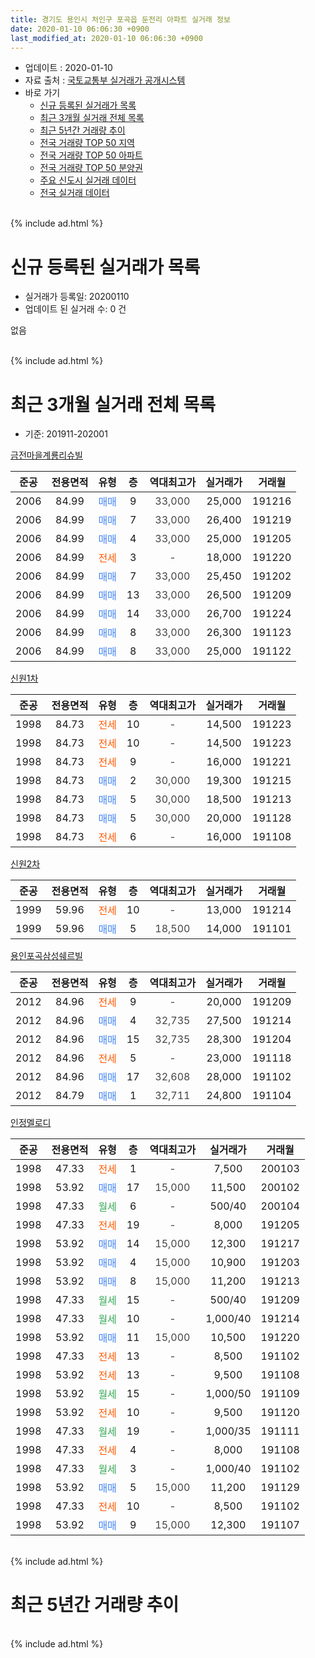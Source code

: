 ```yaml
---
title: 경기도 용인시 처인구 포곡읍 둔전리 아파트 실거래 정보
date: 2020-01-10 06:06:30 +0900
last_modified_at: 2020-01-10 06:06:30 +0900
---
```


* 업데이트 : 2020-01-10
* 자료 출처 : [국토교통부 실거래가 공개시스템](http://rt.molit.go.kr)
* 바로 가기
    * [신규 등록된 실거래가 목록](#신규-등록된-실거래가-목록)
    * [최근 3개월 실거래 전체 목록](#최근-3개월-실거래-전체-목록)
    * [최근 5년간 거래량 추이](#최근-5년간-거래량-추이)
    * [전국 거래량 TOP 50 지역](https://inasie.github.io/apt-trade-info/최근-3개월-전국에서-가장-거래가-많이-발생한-지역)
    * [전국 거래량 TOP 50 아파트](https://inasie.github.io/apt-trade-info/최근-3개월-전국에서-가장-거래가-많이-발생한-아파트)
    * [전국 거래량 TOP 50 분양권](https://inasie.github.io/apt-trade-info/최근-3개월-전국에서-가장-거래가-많이-발생한-분양권)
    * [주요 신도시 실거래 데이터](https://inasie.github.io/apt-trade-info/주요-신도시)
    * [전국 실거래 데이터](https://inasie.github.io/apt-trade-info/전국)
<br>
{% include ad.html %}
<br>

# 신규 등록된 실거래가 목록
* 실거래가 등록일: 20200110
* 업데이트 된 실거래 수: 0 건

없음

<br>
{% include ad.html %}
<br>

# 최근 3개월 실거래 전체 목록
* 기준: 201911-202001


[금전마을계룡리슈빌](https://search.naver.com/search.naver?query=%EA%B2%BD%EA%B8%B0%EB%8F%84+%EC%9A%A9%EC%9D%B8%EC%8B%9C+%EC%B2%98%EC%9D%B8%EA%B5%AC+%ED%8F%AC%EA%B3%A1%EC%9D%8D+%EB%91%94%EC%A0%84%EB%A6%AC+%EA%B8%88%EC%A0%84%EB%A7%88%EC%9D%84%EA%B3%84%EB%A3%A1%EB%A6%AC%EC%8A%88%EB%B9%8C)

|준공|전용면적|유형|층|역대최고가|실거래가|거래월|
|:---:|:---:|:---:|:---:|:---:|:---:|:---:|
|2006|84.99|<span style="color:#4285f3">매매</span>|9|<span style="color:#444444">33,000</span>|25,000|191216|
|2006|84.99|<span style="color:#4285f3">매매</span>|7|<span style="color:#444444">33,000</span>|26,400|191219|
|2006|84.99|<span style="color:#4285f3">매매</span>|4|<span style="color:#444444">33,000</span>|25,000|191205|
|2006|84.99|<span style="color:#ff5a00">전세</span>|3|<span style="color:#444444">-</span>|18,000|191220|
|2006|84.99|<span style="color:#4285f3">매매</span>|7|<span style="color:#444444">33,000</span>|25,450|191202|
|2006|84.99|<span style="color:#4285f3">매매</span>|13|<span style="color:#444444">33,000</span>|26,500|191209|
|2006|84.99|<span style="color:#4285f3">매매</span>|14|<span style="color:#444444">33,000</span>|26,700|191224|
|2006|84.99|<span style="color:#4285f3">매매</span>|8|<span style="color:#444444">33,000</span>|26,300|191123|
|2006|84.99|<span style="color:#4285f3">매매</span>|8|<span style="color:#444444">33,000</span>|25,000|191122|

[신원1차](https://search.naver.com/search.naver?query=%EA%B2%BD%EA%B8%B0%EB%8F%84+%EC%9A%A9%EC%9D%B8%EC%8B%9C+%EC%B2%98%EC%9D%B8%EA%B5%AC+%ED%8F%AC%EA%B3%A1%EC%9D%8D+%EB%91%94%EC%A0%84%EB%A6%AC+%EC%8B%A0%EC%9B%901%EC%B0%A8)

|준공|전용면적|유형|층|역대최고가|실거래가|거래월|
|:---:|:---:|:---:|:---:|:---:|:---:|:---:|
|1998|84.73|<span style="color:#ff5a00">전세</span>|10|<span style="color:#444444">-</span>|14,500|191223|
|1998|84.73|<span style="color:#ff5a00">전세</span>|10|<span style="color:#444444">-</span>|14,500|191223|
|1998|84.73|<span style="color:#ff5a00">전세</span>|9|<span style="color:#444444">-</span>|16,000|191221|
|1998|84.73|<span style="color:#4285f3">매매</span>|2|<span style="color:#444444">30,000</span>|19,300|191215|
|1998|84.73|<span style="color:#4285f3">매매</span>|5|<span style="color:#444444">30,000</span>|18,500|191213|
|1998|84.73|<span style="color:#4285f3">매매</span>|5|<span style="color:#444444">30,000</span>|20,000|191128|
|1998|84.73|<span style="color:#ff5a00">전세</span>|6|<span style="color:#444444">-</span>|16,000|191108|

[신원2차](https://search.naver.com/search.naver?query=%EA%B2%BD%EA%B8%B0%EB%8F%84+%EC%9A%A9%EC%9D%B8%EC%8B%9C+%EC%B2%98%EC%9D%B8%EA%B5%AC+%ED%8F%AC%EA%B3%A1%EC%9D%8D+%EB%91%94%EC%A0%84%EB%A6%AC+%EC%8B%A0%EC%9B%902%EC%B0%A8)

|준공|전용면적|유형|층|역대최고가|실거래가|거래월|
|:---:|:---:|:---:|:---:|:---:|:---:|:---:|
|1999|59.96|<span style="color:#ff5a00">전세</span>|10|<span style="color:#444444">-</span>|13,000|191214|
|1999|59.96|<span style="color:#4285f3">매매</span>|5|<span style="color:#444444">18,500</span>|14,000|191101|

[용인포곡삼성쉐르빌](https://search.naver.com/search.naver?query=%EA%B2%BD%EA%B8%B0%EB%8F%84+%EC%9A%A9%EC%9D%B8%EC%8B%9C+%EC%B2%98%EC%9D%B8%EA%B5%AC+%ED%8F%AC%EA%B3%A1%EC%9D%8D+%EB%91%94%EC%A0%84%EB%A6%AC+%EC%9A%A9%EC%9D%B8%ED%8F%AC%EA%B3%A1%EC%82%BC%EC%84%B1%EC%89%90%EB%A5%B4%EB%B9%8C)

|준공|전용면적|유형|층|역대최고가|실거래가|거래월|
|:---:|:---:|:---:|:---:|:---:|:---:|:---:|
|2012|84.96|<span style="color:#ff5a00">전세</span>|9|<span style="color:#444444">-</span>|20,000|191209|
|2012|84.96|<span style="color:#4285f3">매매</span>|4|<span style="color:#444444">32,735</span>|27,500|191214|
|2012|84.96|<span style="color:#4285f3">매매</span>|15|<span style="color:#444444">32,735</span>|28,300|191204|
|2012|84.96|<span style="color:#ff5a00">전세</span>|5|<span style="color:#444444">-</span>|23,000|191118|
|2012|84.96|<span style="color:#4285f3">매매</span>|17|<span style="color:#444444">32,608</span>|28,000|191102|
|2012|84.79|<span style="color:#4285f3">매매</span>|1|<span style="color:#444444">32,711</span>|24,800|191104|

[인정멜로디](https://search.naver.com/search.naver?query=%EA%B2%BD%EA%B8%B0%EB%8F%84+%EC%9A%A9%EC%9D%B8%EC%8B%9C+%EC%B2%98%EC%9D%B8%EA%B5%AC+%ED%8F%AC%EA%B3%A1%EC%9D%8D+%EB%91%94%EC%A0%84%EB%A6%AC+%EC%9D%B8%EC%A0%95%EB%A9%9C%EB%A1%9C%EB%94%94)

|준공|전용면적|유형|층|역대최고가|실거래가|거래월|
|:---:|:---:|:---:|:---:|:---:|:---:|:---:|
|1998|47.33|<span style="color:#ff5a00">전세</span>|1|<span style="color:#444444">-</span>|7,500|200103|
|1998|53.92|<span style="color:#4285f3">매매</span>|17|<span style="color:#444444">15,000</span>|11,500|200102|
|1998|47.33|<span style="color:#34a853">월세</span>|6|<span style="color:#444444">-</span>|500/40|200104|
|1998|47.33|<span style="color:#ff5a00">전세</span>|19|<span style="color:#444444">-</span>|8,000|191205|
|1998|53.92|<span style="color:#4285f3">매매</span>|14|<span style="color:#444444">15,000</span>|12,300|191217|
|1998|53.92|<span style="color:#4285f3">매매</span>|4|<span style="color:#444444">15,000</span>|10,900|191203|
|1998|53.92|<span style="color:#4285f3">매매</span>|8|<span style="color:#444444">15,000</span>|11,200|191213|
|1998|47.33|<span style="color:#34a853">월세</span>|15|<span style="color:#444444">-</span>|500/40|191209|
|1998|47.33|<span style="color:#34a853">월세</span>|10|<span style="color:#444444">-</span>|1,000/40|191214|
|1998|53.92|<span style="color:#4285f3">매매</span>|11|<span style="color:#444444">15,000</span>|10,500|191220|
|1998|47.33|<span style="color:#ff5a00">전세</span>|13|<span style="color:#444444">-</span>|8,500|191102|
|1998|53.92|<span style="color:#ff5a00">전세</span>|13|<span style="color:#444444">-</span>|9,500|191108|
|1998|53.92|<span style="color:#34a853">월세</span>|15|<span style="color:#444444">-</span>|1,000/50|191109|
|1998|53.92|<span style="color:#ff5a00">전세</span>|10|<span style="color:#444444">-</span>|9,500|191120|
|1998|47.33|<span style="color:#34a853">월세</span>|19|<span style="color:#444444">-</span>|1,000/35|191111|
|1998|47.33|<span style="color:#ff5a00">전세</span>|4|<span style="color:#444444">-</span>|8,000|191108|
|1998|47.33|<span style="color:#34a853">월세</span>|3|<span style="color:#444444">-</span>|1,000/40|191102|
|1998|53.92|<span style="color:#4285f3">매매</span>|5|<span style="color:#444444">15,000</span>|11,200|191129|
|1998|47.33|<span style="color:#ff5a00">전세</span>|10|<span style="color:#444444">-</span>|8,500|191102|
|1998|53.92|<span style="color:#4285f3">매매</span>|9|<span style="color:#444444">15,000</span>|12,300|191107|


<br>
{% include ad.html %}
<br>

# 최근 5년간 거래량 추이


<div style="width:100%;">
    <canvas id="deal_progress" height="200"></canvas>
</div>

<script>
new Chart(document.getElementById("deal_progress"), {
    type: 'line',
    data: {
        labels: ['201501','201502','201503','201504','201505','201506','201507','201508','201509','201510','201511','201512','201601','201602','201603','201604','201605','201606','201607','201608','201609','201610','201611','201612','201701','201702','201703','201704','201705','201706','201707','201708','201709','201710','201711','201712','201801','201802','201803','201804','201805','201806','201807','201808','201809','201810','201811','201812','201901','201902','201903','201904','201905','201906','201907','201908','201909','201910','201911','201912','202001'],
        datasets: [{
            label: '매매',
            pointRadius: 1,
            data: [19, 19, 42, 27, 18, 28, 19, 16, 18, 14, 16, 11, 15, 13, 27, 22, 11, 15, 29, 7, 18, 21, 15, 9, 16, 15, 17, 16, 11, 15, 13, 15, 23, 13, 10, 12, 10, 11, 19, 11, 9, 12, 16, 20, 13, 14, 9, 5, 12, 9, 20, 15, 8, 3, 8, 10, 13, 12, 8, 14, 1],
            borderColor: "rgba(255, 201, 14, 1)",
            backgroundColor: "rgba(255, 201, 14, 0.5)",
            fill: false,
            lineTension: 0
        },{
            label: '전월세',
            pointRadius: 1,
            data: [16, 19, 26, 12, 10, 10, 16, 9, 12, 21, 10, 21, 16, 11, 10, 15, 17, 15, 16, 12, 23, 16, 14, 8, 18, 17, 14, 12, 10, 12, 11, 10, 14, 9, 20, 16, 18, 9, 15, 13, 11, 12, 16, 9, 21, 8, 16, 11, 16, 9, 19, 17, 11, 12, 15, 10, 14, 9, 10, 9, 2],
            borderColor: "rgba(0, 141, 185, 1)",
            backgroundColor: "rgba(0, 141, 185, 0.5)",
            fill: false,
            lineTension: 0
        }
        ]
    },
    options: {
        responsive: true,
        title: {
            display: false
        },
        tooltips: {
            mode: 'index',
            intersect: false
        },
        hover: {
            mode: 'nearest',
            intersect: true
        },
        scales: {
            xAxes: [{
                display: true,
                scaleLabel: {
                    display: true,
                    labelString: '년/월'
                }
            }],
            yAxes: [{
                display: true,
                ticks: {
                    suggestedMin: 0,
                },
                scaleLabel: {
                    display: true,
                    labelString: '실거래 수'
                }
            }]
        }
    }
});

</script>


<br>
{% include ad.html %}
<br>


